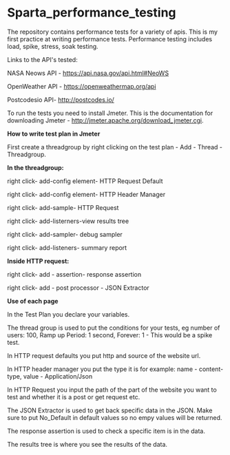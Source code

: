 # Sparta_performance_testing

The repository contains performance tests for a variety of apis. This is my first practice at writing performance tests.
Performance testing includes load, spike, stress, soak testing.

Links to the API's tested:

NASA Neows API - https://api.nasa.gov/api.html#NeoWS

OpenWeather API - https://openweathermap.org/api

Postcodesio API- http://postcodes.io/


To run the tests you need to install Jmeter. This is the documentation for downloading Jmeter - http://jmeter.apache.org/download_jmeter.cgi.

**How to write test plan in Jmeter**

First create a threadgroup by right clicking on the test plan - Add - Thread - Threadgroup.

__In the threadgroup:__

right click- add-config element- HTTP Request Default

right click- add-config element- HTTP Header Manager

right click- add-sample- HTTP Request

right click- add-listerners-view results tree

right click- add-sampler- debug sampler

right click- add-listeners- summary report


__Inside HTTP request:__

right click- add - assertion- response assertion

right click- add - post processor - JSON Extractor

__Use of each page__

In the Test Plan you declare your variables.

The thread group is used to put the conditions for your tests, eg number of users: 100, Ramp up Period: 1 second, Forever: 1 - This would be a spike test.

In HTTP request defaults you put http and source of the website url.

In HTTP header manager you put the type it is for example: name - content-type, value - Application/Json

In HTTP Request you input the path of the part of the website you want to test and whether it is a post or get request etc.

The JSON Extractor is used to get back specific data in the JSON. Make sure to put No_Default in default values so no empy values will be returned.

The response assertion is used to check a specific item is in the data.

The results tree is where you see the results of the data.
